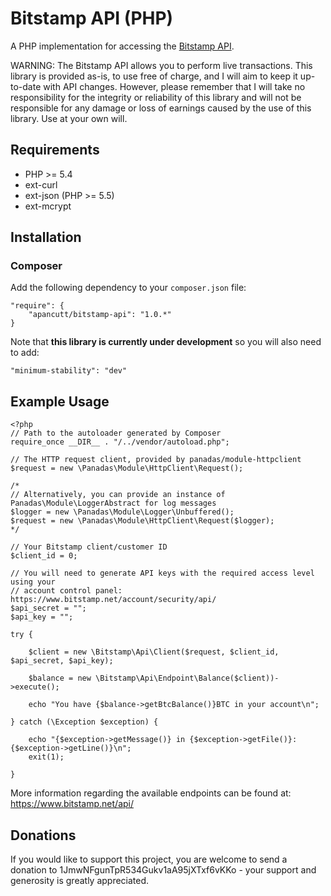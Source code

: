 Bitstamp API (PHP)
==================

A PHP implementation for accessing the [Bitstamp API](https://www.bitstamp.net/api/).

WARNING: The Bitstamp API allows you to perform live transactions. This library is provided as-is, to use free of
charge, and I will aim to keep it up-to-date with API changes. However, please remember that I will take no
responsibility for the integrity or reliability of this library and will not be responsible for any damage or loss of
earnings caused by the use of this library. Use at your own will.

Requirements
------------

 * PHP >= 5.4
 * ext-curl
 * ext-json (PHP >= 5.5)
 * ext-mcrypt

Installation
------------

### Composer ###

Add the following dependency to your `composer.json` file:

    "require": {
        "apancutt/bitstamp-api": "1.0.*"
    }

Note that **this library is currently under development** so you will also need to add:

    "minimum-stability": "dev"

Example Usage
-------------

    <?php
    // Path to the autoloader generated by Composer
    require_once __DIR__ . "/../vendor/autoload.php";

    // The HTTP request client, provided by panadas/module-httpclient
    $request = new \Panadas\Module\HttpClient\Request();

    /*
    // Alternatively, you can provide an instance of Panadas\Module\LoggerAbstract for log messages
    $logger = new \Panadas\Module\Logger\Unbuffered();
    $request = new \Panadas\Module\HttpClient\Request($logger);
    */

    // Your Bitstamp client/customer ID
    $client_id = 0;

    // You will need to generate API keys with the required access level using your
    // account control panel: https://www.bitstamp.net/account/security/api/
    $api_secret = "";
    $api_key = "";

    try {

        $client = new \Bitstamp\Api\Client($request, $client_id, $api_secret, $api_key);

        $balance = new \Bitstamp\Api\Endpoint\Balance($client))->execute();

        echo "You have {$balance->getBtcBalance()}BTC in your account\n";

    } catch (\Exception $exception) {

        echo "{$exception->getMessage()} in {$exception->getFile()}:{$exception->getLine()}\n";
        exit(1);

    }

More information regarding the available endpoints can be found at: https://www.bitstamp.net/api/

Donations
---------

If you would like to support this project, you are welcome to send a donation to 1JmwNFgunTpR534Gukv1aA95jXTxf6vKKo - your support and generosity is greatly appreciated.
